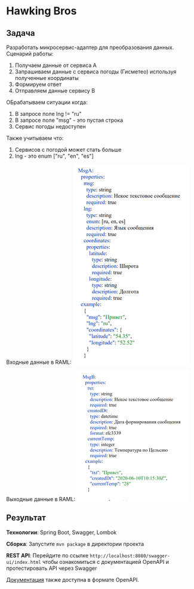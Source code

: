 # Hawking Bros

## Задача

Разработать микросервис-адаптер для преобразования данных. Сценарий работы:

1. Получаем данные от сервиса А
2. Запрашиваем данные с сервиса погоды (Гисметео) используя полученные координаты
3. Формируем ответ
4. Отправляем данные сервису B

ОБрабатываем ситуации когда:
1. В запросе поле lng != "ru"
2. В запросе поле "msg" - это пустая строка
3. Сервис погоды недоступен

Также учитываем что:
1. Сервисов с погодой может стать больше
2. lng - это enum ["ru", "en", "es"]

Входные данные в RAML:
![](doc/img/input_example.png)

Выходные данные в RAML:
![](doc/img/output_example.png)

## Результат

**Технологии**: Spring Boot, Swagger, Lombok

**Сборка**: Запустите ```mvn package``` в директории проекта

**REST API**: Перейдите по ссылке ```http://localhost:8080/swagger-ui/index.html``` чтобы ознакомиться с документацией OpenAPI и протестировать API через Swagger

[Документация](doc/OpenAPI_docs.txt) также доступна в формате OpenAPI. 


